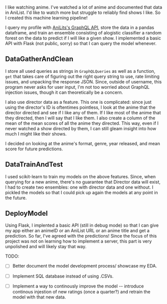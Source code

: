 I like watching anime. I've watched a lot of anime and documented that data in AniList. I'd like to watch more but struggle to reliably find shows I like. So I created this machine learning pipeline!

I query my profile with [AniLits's GraphQL API](https://github.com/AniList/ApiV2-GraphQL-Docs), store the data in a pandas dataframe, and train an ensemble consisting of alogistic classifier a random forest on the data to predict if I will like a given show. I implemented a basic API with Flask (not public, sorry) so that I can query the model whenever.

## DataGatherAndClean
I store all used queries as strings in `GraphQLQueries` as well as a function, `get` that takes care of figuring out the right query string to use, rate limiting issues, and unpacking the response JSON. Since, outside of username, this program never asks for user input, I'm not too worried about GraphQL injection issues, though it can theoretically be a concern.

I also use director data as a feature. This one is complicated: since just using the director's ID is oftentimes pointless, I look at the anime that the director directed and see if I like any of them. If I like most of the anime that they directed, then I will say that I like them. I also create a column of the mean of the mean scores of all the anime they directed. This way, even if I never watched a show directed by them, I can still gleam insight into how much I might like their shows.

I decided on looking at the anime's format, genre, year released, and mean score for future predictions.

## DataTrainAndTest
I used scikit-learn to train my models on the above features. Since, when querying for a new anime, there's no guarantee that Director data will exist, I had to create two ensembles: one with director data and one without. I pickled the models so that I could pick up again the models at any point in the future. 

## DeployModel
Using Flask, I implented a basic API (still in debug mode) so that I can give my app either an animeID or an AniList URL or an anime title and get a prediction. So far, I've agreed with the predictions! Since the focus of this project was not on learning how to implement a server, this part is very unpolished and will likely stay that way.

TODO:
- [ ] Better document the model development process/ showcase my EDA.

- [ ] Implement SQL database instead of using .CSVs.

- [ ] Implement a way to continously improve the model -- introduce continous injestion of new ratings (once a quarter?) and retrain the model with that new data. 
